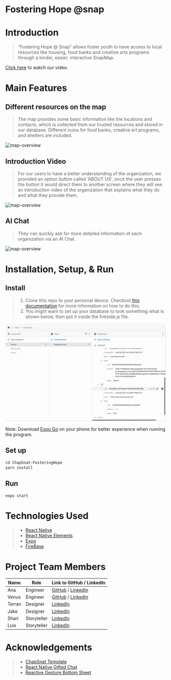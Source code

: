 # Fostering Hope @snap



# Introduction

>“Fostering Hope @ Snap” allows foster youth to have access to local resources like housing, food banks and creative arts programs through a kinder, easier, interactive SnapMap.

[Click here](https://youtu.be/pQwJ-JRY2d0) to watch our video.

# Main Features

## Different resources on the map
>The map provides some basic information like the locations and contacts, which is collected from our trusted resources and stored in our database. Different icons for food banks, creative art programs, and shelters are included.

![map-overview](assets/map-overview.gif)

## Introduction Video
>For our users to have a better understanding of the organization, we provided an option button called ‘ABOUT US’, once the user presses the button it would direct them to another screen where they will see an introduction video of the organization that explains what they do and what they provide them.

![map-overview](assets/intro-video.gif)

## AI Chat
>They can quickly ask for more detailed information of each organization via an AI Chat.

![map-overview](assets/AI-chat.gif)


# Installation, Setup, & Run

## Install
>1. Clone this repo to your personal device. Checkout [this documentation](https://help.github.com/en/articles/cloning-a-repository) for more information on how to do this.
>2. You might want to set up your database to look something what is shown below, then put it inside the fireside.js file.

![map-overview](assets/firebase-example.gif)

Note: Download [Expo Go](https://expo.dev/client) on your phone for better experience when running the program.


## Set up

```
cd ChapSnat-FosteringHope
yarn install
```

## Run

```
expo start
```

# Technologies Used

>* [React Native](https://reactnative.dev/docs/getting-started)
>* [React Native Elements](https://reactnativeelements.com/docs/)
>* [Expo](https://docs.expo.dev/index.html)
>* [FireBase](https://firebase.google.com/docs)

# Project Team Members

| Name        | Role        | Link to GitHub / LinkedIn |
| ----------- | ----------- | ----------- |
| Ana         | Engineer    | [GitHub](https://github.com/alopez651) / [LinkedIn](https://www.linkedin.com/in/ana-lopez-38573a20a/) |
| Venus       | Engineer    | [GitHub](https://github.com/VenusNguyen) / [LinkedIn](https://www.linkedin.com/in/venus-nguyen/) |
| Terran      | Designer    | [LinkedIn](https://www.linkedin.com/in/terran-ray-lawrence-2128b920a/) |
| Jake        | Designer    | [LinkedIn](https://www.linkedin.com/in/jakelouismata/) |
| Shari       | Storyteller | [LinkedIn](https://www.linkedin.com/in/sharielizabethwalker/) |
| Luis        | Storyteller | [LinkedIn](https://www.linkedin.com/in/luis-felipe-cortez-a10b041a6/) |


#  Acknowledgements

>* [ChapSnat Template](https://github.com/Snap-Engineering-Academy-2021/chapsnat-sandbox)
>* [React Native Gifted Chat](https://github.com/FaridSafi/react-native-gifted-chat)
>* [Reactive Gesture Bottom Sheet](https://www.npmjs.com/package/react-native-gesture-bottom-sheet)